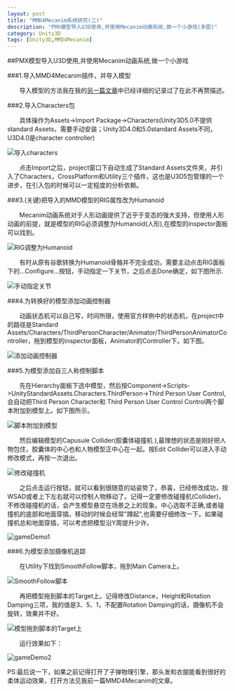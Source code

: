 ```yaml
---
layout: post
title: "MMD4Mecanim系统研究(二)"
description: "PMX模型导入U3D使用,并使用Mecanim动画系统,做一个小游戏(多图)"
category: Unity3D
tags: [Unity3D,MMD4Mecanim]
---
```

<link rel="stylesheet" href="http://cdn.bootcss.com/highlight.js/8.5/styles/monokai_sublime.min.css"><script src="http://cdn.bootcss.com/highlight.js/8.5/highlight.min.js"></script><script src="http://cdn.bootcss.com/highlight.js/8.5/languages/cpp.min.js"></script>
<script>
hljs.tabReplace = ' ';
hljs.initHighlightingOnLoad();
</script>
<script type="text/x-mathjax-config">MathJax.Hub.Config({tex2jax:{inlineMath:[['$$$','$$$']]}});</script><script src="http://cdn.bootcss.com/mathjax/2.5.3/MathJax.js?config=TeX-AMS-MML_HTMLorMML"></script>

##PMX模型导入U3D使用,并使用Mecanim动画系统,做一个小游戏

###1.导入MMD4Mecanim插件，并导入模型

&#160; &#160; &#160; &#160;导入模型的方法我在我的[另一篇文章](./mmd4mecanimmd.html)中已经详细的记录过了在此不再赘描述。

<!-- more -->

###2.导入Characters包


&#160; &#160; &#160; &#160;具体操作为Assets->Import Package->Characters(Unity3D5.0不提供standard Assets，需要手动安装；Unity3D4.0和5.0standard Assets不同，U3D4.0是character controller)

![导入characters](/images/MMD4Mecanim2/QQ20150509-1@2x.png)

&#160; &#160; &#160; &#160;点击Import之后，project窗口下自动生成了Standard Assets文件夹，并引入了Characters，CrossPlatform和Utility三个插件，这也是U3D5包管理的一个进步，在引入包的时候可以一定程度的分析依赖。


###3.(关键)把导入的MMD模型的RIG属性改为Humanoid

&#160; &#160; &#160; &#160;Mecanim动画系统对于人形动画提供了近乎于变态的强大支持，但使用人形动画的前提，就是模型的RIG必须调整为Humanoid(人形),在模型的inspector面板可以找到。

![RIG调整为Humanoid](/images/MMD4Mecanim2/QQ20150509-2@2x.png)

&#160; &#160; &#160; &#160;有时从原有谷歌转换为Humanoid骨骼并不完全成功，需要主动点击RIG面板下的...Configure...按钮，手动指定一下关节，之后点击Done确定，如下图所示.

![手动指定关节](/images/MMD4Mecanim2/QQ20150509-3@2x.png)


###4.为转换好的模型添加动画控制器

&#160; &#160; &#160; &#160;动画状态机可以自己写，时间所限，使用官方样例中的状态机，在project中的路径是Standard Assets/Characters/ThirdPersonCharacter/Animator/ThirdPersonAnimatorController，拖到模型的inspector面板，Animator的Controller下。如下图。

![添加动画控制器](/images/MMD4Mecanim2/QQ20150509-4@2x.png)

###5.为模型添加自三人称控制脚本

&#160; &#160; &#160; &#160;先在Hierarchy面板下选中模型，然后按Component->Scripts->UnityStandardAssets.Characters.ThirdPerson->Third Person User Control,会自动把Third Person Character和 Third Person User Control Control两个脚本附加到模型上。如下图所示。

![脚本附加到模型](/images/MMD4Mecanim2/QQ20150509-5@2x.png)

&#160; &#160; &#160; &#160;然后编辑模型的Capusule Collider(胶囊体碰撞机
),最理想的状态是刚好把人物包住，胶囊体的中心也和人物模型正中心在一起。按Edit Collider可以进入手动修改模式，再按一次退出。

![修改碰撞机](/images/MMD4Mecanim2/QQ20150509-6@2x.png)

&#160; &#160; &#160; &#160;之后点击运行按钮，就可以看到很随意的站姿势了，恭喜，已经修改成功，按WSAD或者上下左右就可以控制人物移动了。记得一定要修改碰撞机(Collider)，不修改碰撞机的话，会产生模型悬空在场景之上的现象。中心选取不正确,或者碰撞机的底部和地面穿插，移动的时候会经常"蹲起",也需要仔细修改一下。如果碰撞机总和地面穿插，可以考虑把模型沿Y周提升少许。

![gameDemo1](/images/MMD4Mecanim2/MMD4MecanimGameDemo1.gif)

###6.为模型添加摄像机追踪

&#160; &#160; &#160; &#160;在Utility下找到SmoothFollow脚本，拖到Main Camera上。

![SmoothFollow脚本](/images/MMD4Mecanim2/QQ20150509-7@2x.png)

&#160; &#160; &#160; &#160;再把模型拖到脚本的Target上。记得修改Distance，Height和Rotation Damping三项，我的值是3、5、1，不配置Rotation Damping的话，摄像机不会旋转，效果并不好。

![模型拖到脚本的Target上](/images/MMD4Mecanim2/QQ20150509-8@2x.png)

&#160; &#160; &#160; &#160;运行效果如下：

![gameDemo2](/images/MMD4Mecanim2/MMD4MecanimGameDemo2.gif)

PS:最后说一下，如果之前记得打开了子弹物理引擎，那头发和衣服能看到很好的柔体运动效果，打开方法见我前一篇MMD4Mecanim的文章。